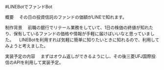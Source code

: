 #LINEBotでファンドBot

概要
　その日の投資信託のファンドの価額がLINEで知れます。

制作背景
　前職の銀行でリテール業務をしていて、1日の株価の終値が知れたり、保有しているファンドの価格や情報が手軽に届けばいいなと思っていました。
　LINEBotを利用すれば気軽に簡単に知りたいときに知れるので、利用してみようと考えました。
 
実装予定の内容
　まずはオウム返しができるようにし、その後三菱UFJ国際投信のAPIを利用して実装予定。
